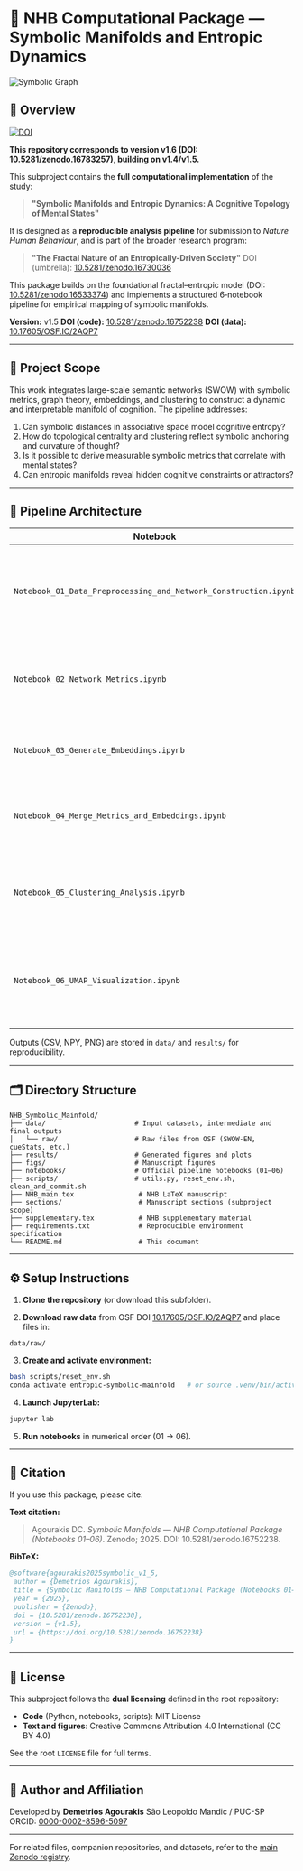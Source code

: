 # 🧠 NHB Computational Package — Symbolic Manifolds and Entropic Dynamics

![Symbolic Graph](figs/cover_symbolic_graph.png)

## 📘 Overview

[![DOI](https://zenodo.org/badge/DOI/10.5281/zenodo.16783257.svg)](https://doi.org/10.5281/zenodo.16783257)

**This repository corresponds to version v1.6 (DOI: 10.5281/zenodo.16783257), building on v1.4/v1.5.**

This subproject contains the **full computational implementation** of the study:

> **"Symbolic Manifolds and Entropic Dynamics: A Cognitive Topology of Mental States"**

It is designed as a **reproducible analysis pipeline** for submission to *Nature Human Behaviour*, and is part of the broader research program:
> **"The Fractal Nature of an Entropically-Driven Society"**
> DOI (umbrella): [10.5281/zenodo.16730036](https://doi.org/10.5281/zenodo.16730036)

This package builds on the foundational fractal–entropic model (DOI: [10.5281/zenodo.16533374](https://doi.org/10.5281/zenodo.16533374)) and implements a structured 6‑notebook pipeline for empirical mapping of symbolic manifolds.

**Version:** v1.5
**DOI (code):** [10.5281/zenodo.16752238](https://doi.org/10.5281/zenodo.16752238)
**DOI (data):** [10.17605/OSF.IO/2AQP7](https://doi.org/10.17605/OSF.IO/2AQP7)

---

## 🔭 Project Scope

This work integrates large-scale semantic networks (SWOW) with symbolic metrics, graph theory, embeddings, and clustering to construct a dynamic and interpretable manifold of cognition. The pipeline addresses:

1. Can symbolic distances in associative space model cognitive entropy?
2. How do topological centrality and clustering reflect symbolic anchoring and curvature of thought?
3. Is it possible to derive measurable symbolic metrics that correlate with mental states?
4. Can entropic manifolds reveal hidden cognitive constraints or attractors?

---

## 🧪 Pipeline Architecture

| Notebook | Description |
|----------|-------------|
| `Notebook_01_Data_Preprocessing_and_Network_Construction.ipynb` | Load SWOW dataset, clean associations, build weighted directed graph |
| `Notebook_02_Network_Metrics.ipynb` | Compute centrality measures, strengths, PageRank, clustering coefficients |
| `Notebook_03_Generate_Embeddings.ipynb` | Generate node embeddings (SVD or Node2Vec) |
| `Notebook_04_Merge_Metrics_and_Embeddings.ipynb` | Merge symbolic metrics with embeddings into a unified dataset |
| `Notebook_05_Clustering_Analysis.ipynb` | Determine optimal cluster number via silhouette analysis, assign labels |
| `Notebook_06_UMAP_Visualization.ipynb` | Project embeddings to 2D (UMAP or PCA fallback), visualize clusters |

Outputs (CSV, NPY, PNG) are stored in `data/` and `results/` for reproducibility.

---

## 🗂 Directory Structure

```
NHB_Symbolic_Mainfold/
├── data/                      # Input datasets, intermediate and final outputs
│   └── raw/                   # Raw files from OSF (SWOW-EN, cueStats, etc.)
├── results/                   # Generated figures and plots
├── figs/                      # Manuscript figures
├── notebooks/                 # Official pipeline notebooks (01–06)
├── scripts/                   # utils.py, reset_env.sh, clean_and_commit.sh
├── NHB_main.tex                # NHB LaTeX manuscript
├── sections/                   # Manuscript sections (subproject scope)
├── supplementary.tex           # NHB supplementary material
├── requirements.txt            # Reproducible environment specification
└── README.md                   # This document
```

---

## ⚙️ Setup Instructions

1. **Clone the repository** (or download this subfolder).

2. **Download raw data** from OSF DOI [10.17605/OSF.IO/2AQP7](https://doi.org/10.17605/OSF.IO/2AQP7) and place files in:
```
data/raw/
```

3. **Create and activate environment:**
```bash
bash scripts/reset_env.sh
conda activate entropic-symbolic-mainfold   # or source .venv/bin/activate if using venv
```

4. **Launch JupyterLab:**
```bash
jupyter lab
```

5. **Run notebooks** in numerical order (01 → 06).

---

## 📎 Citation

If you use this package, please cite:

**Text citation:**
> Agourakis DC. *Symbolic Manifolds — NHB Computational Package (Notebooks 01–06)*. Zenodo; 2025. DOI: 10.5281/zenodo.16752238.

**BibTeX:**
```bibtex
@software{agourakis2025symbolic_v1_5,
 author = {Demetrios Agourakis},
 title = {Symbolic Manifolds — NHB Computational Package (Notebooks 01–06)},
 year = {2025},
 publisher = {Zenodo},
 doi = {10.5281/zenodo.16752238},
 version = {v1.5},
 url = {https://doi.org/10.5281/zenodo.16752238}
}
```

---

## 📜 License

This subproject follows the **dual licensing** defined in the root repository:

- **Code** (Python, notebooks, scripts): MIT License
- **Text and figures**: Creative Commons Attribution 4.0 International (CC BY 4.0)

See the root `LICENSE` file for full terms.

---

## 🧠 Author and Affiliation

Developed by **Demetrios Agourakis**
São Leopoldo Mandic / PUC-SP
ORCID: [0000-0002-8596-5097](https://orcid.org/0000-0002-8596-5097)

---

For related files, companion repositories, and datasets, refer to the [main Zenodo registry](https://doi.org/10.5281/zenodo.16730036).
